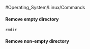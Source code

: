 #Operating_System/Linux/Commands

#### Remove empty directory
``rmdir``

#### Remove non-empty directory
